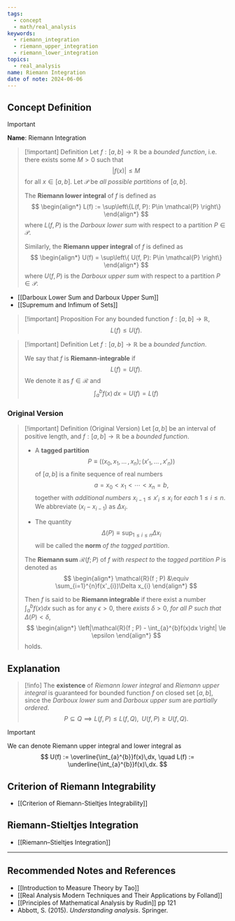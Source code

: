 ```yaml
---
tags:
  - concept
  - math/real_analysis
keywords:
  - riemann_integration
  - riemann_upper_integration
  - riemann_lower_integration
topics:
  - real_analysis
name: Riemann Integration
date of note: 2024-06-06
---
```


## Concept Definition

>[!important]
>**Name**: Riemann Integration

>[!important] Definition
>Let $f: [a,b] \to \mathbb{R}$ be a *bounded function*, i.e. there exists some $M >0$ such that $$|f(x)| \le M$$ for all $x\in [a, b].$ Let  $\mathcal{P}$ be *all possible partitions* of $[a,b]$.
>
 >The **Riemann lower integral** of $f$ is defined as
>$$
>\begin{align*}
>L(f) := \sup\left\{L(f, P): P\in \mathcal{P}  \right\}
>\end{align*}
>$$
>where $L(f, P)$ is the *Darboux lower sum* with respect to a partition $P\in \mathcal{P}$.
>
>Similarly, the **Riemann upper integral** of $f$ is defined as
>$$
>\begin{align*}
>U(f) = \sup\left\{ U(f, P): P\in \mathcal{P} \right\}
>\end{align*}
>$$
>where $U(f, P)$ is the *Darboux upper sum* with respect to a partition $P\in \mathcal{P}$.

- [[Darboux Lower Sum and Darboux Upper Sum]]
- [[Supremum and Infimum of Sets]]


>[!important] Proposition
>For any bounded function $f: [a,b] \to \mathbb{R}$, $$L(f) \le U(f).$$

>[!important] Definition 
>Let $f: [a,b] \to \mathbb{R}$ be a *bounded function*. 
>
>We say that $f$ is **Riemann-integrable** if $$L(f) = U(f).$$ We denote it as $f\in \mathcal{R}$ and
>$$
>\int_{a}^{b}f(x)\,dx = U(f) = L(f)
>$$

### Original Version

>[!important] Definition (Original Version)
>Let $[a, b]$ be an interval of positive length, and $f : [a, b] \rightarrow \mathbb{R}$ be a *bounded function*. 
>
>- A **tagged partition** $$P \equiv ((x_{0}, x_{1},\,\ldots\,, x_{n}); (x'_{1},\,\ldots\,, x'_{n}))$$ of $[a, b]$ is a finite sequence of real numbers $$a = x_0 < x_1 < \cdots < x_{n} = b,$$ together with *additional numbers* $x_{i-1} \le  x'_{i} \le  x_{i}$ for *each* $1\le i\le n$. We abbreviate $(x_{i}- x_{i-1})$ as $\Delta x_{i}$. 
>
>- The quantity $$\Delta(P) \equiv \sup_{1\le i\le n} \Delta x_{i}$$ will be called the **norm** *of the tagged partition*. 
>
>The **Riemann sum** $\mathcal{R}(f ; P)$ of $f$ *with respect to* the *tagged partition* $P$ is denoted as
>$$
> \begin{align*}
> \mathcal{R}(f ; P) &\equiv \sum_{i=1}^{n}f(x'_{i})\Delta x_{i}
> \end{align*}
>$$  
>
>Then $f$ is said to be **Riemann integrable** if there exist a number $\int_{a}^{b}f(x)dx$ such as for any $\epsilon>0$, there *exists* $\delta>0$, *for all* $P$ *such that* $\Delta(P) < \delta$,  
>$$
> \begin{align*}
> \left|\mathcal{R}(f ; P) - \int_{a}^{b}f(x)dx \right| \le \epsilon
> \end{align*}
>$$ 
> holds.



## Explanation

>[!info]
>The **existence** of *Riemann lower integral* and *Riemann upper integral* is guaranteed for bounded function $f$ on closed set $[a,b]$, since the *Darboux lower sum* and *Darboux upper sum* are *partially ordered*.
>$$
>P \subseteq Q \implies L(f, P) \le L(f, Q), \;\; U(f, P) \ge U(f, Q).
>$$

>[!important]
>We can denote Riemann upper integral and lower integral as
>$$
>U(f) := \overline{\int_{a}^{b}}f(x)\,dx, \quad L(f) := \underline{\int_{a}^{b}}f(x)\,dx.
>$$


## Criterion of Riemann Integrability

- [[Criterion of Riemann-Stieltjes Integrability]]


## Riemann-Stieltjes Integration

- [[Riemann–Stieltjes Integration]]



-----------
##  Recommended Notes and References



- [[Introduction to Measure Theory by Tao]]
- [[Real Analysis Modern Techniques and Their Applications by Folland]]
- [[Principles of Mathematical Analysis by Rudin]] pp 121
- Abbott, S. (2015). _Understanding analysis_. Springer.